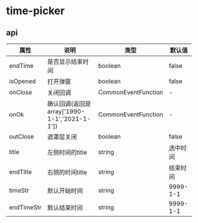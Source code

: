 
# time-picker


## api
|  属性   | 说明  | 类型 | 默认值 |
|  ----  | ----  | ---- | ---- |
| endTime | 是否显示结束时间 | boolean | false |
| isOpened | 打开弹窗 | boolean | false |
| onClose | 关闭回调 | CommonEventFunction | - |
| onOk | 确认回调(返回是array['1990-1-1','2021-1-1']) | CommonEventFunction | - |
| outClose | 遮罩层关闭 | boolean | false |
| title | 左侧时间的title | string | 选中时间 |
| endTitle | 右侧的时间title | string | 结束时间 |
| timeStr | 默认开始时间 | string | 9999-1-1 |
| endTimeStr | 默认结束时间 | string | 9999-1-1 |
